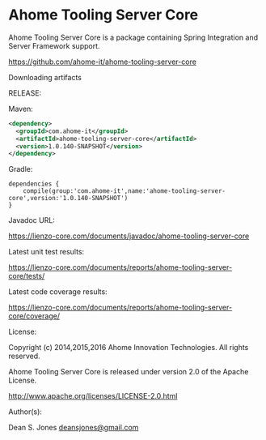 Ahome Tooling Server Core
======

Ahome Tooling Server Core is a package containing Spring Integration and Server Framework support.

https://github.com/ahome-it/ahome-tooling-server-core

Downloading artifacts

RELEASE:

Maven:
```xml
<dependency>
  <groupId>com.ahome-it</groupId>
  <artifactId>ahome-tooling-server-core</artifactId>
  <version>1.0.140-SNAPSHOT</version>
</dependency>
```
Gradle:
```
dependencies {
    compile(group:'com.ahome-it',name:'ahome-tooling-server-core',version:'1.0.140-SNAPSHOT')
}
```
Javadoc URL:

https://lienzo-core.com/documents/javadoc/ahome-tooling-server-core

Latest unit test results:

https://lienzo-core.com/documents/reports/ahome-tooling-server-core/tests/

Latest code coverage results:

https://lienzo-core.com/documents/reports/ahome-tooling-server-core/coverage/

License:

Copyright (c) 2014,2015,2016 Ahome Innovation Technologies. All rights reserved.

Ahome Tooling Server Core is released under version 2.0 of the Apache License.

http://www.apache.org/licenses/LICENSE-2.0.html

Author(s):

Dean S. Jones
deansjones@gmail.com